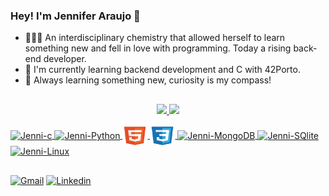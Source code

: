 ### Hey! I'm Jennifer Araujo 👋 
 
- 👩🏽‍💻 An interdisciplinary chemistry that allowed herself to learn something new and fell in love with programming. Today a rising back-end developer.
- 🌱 I'm currently learning backend development and C with 42Porto.
- 🧠 Always learning something new, curiosity is my compass!

##
 
 <div align="center">
  <a href="https://github.com/JenniferAraujo">
  <img height="20%" src="https://github-readme-stats.vercel.app/api?username=JenniferAraujo&show_icons=true&theme=omni&include_all_commits=true&count_private=true"/>
  <img height="30%" src="https://github-readme-stats.vercel.app/api/top-langs/?username=JenniferAraujo&layout=compact&langs_count=7&theme=omni"/>
</div>
          
 <div style="display: inline_block"><br>
  <img align="center" alt="Jenni-c" height="30" width="40" src="https://cdn.jsdelivr.net/gh/devicons/devicon/icons/c/c-original.svg">
  <img align="center" alt="Jenni-Python" height="30" width="40" src="https://cdn.jsdelivr.net/gh/devicons/devicon/icons/python/python-original.svg" />
  <img align="center" alt="Jenni-HTML" height="30" width="40" src="https://raw.githubusercontent.com/devicons/devicon/master/icons/html5/html5-original.svg">
  <img align="center" alt="Jenni-CSS" height="30" width="40" src="https://raw.githubusercontent.com/devicons/devicon/master/icons/css3/css3-original.svg">
  <img align="center" alt="Jenni-MongoDB" height="30" width="40" src="https://cdn.jsdelivr.net/gh/devicons/devicon/icons/mongodb/mongodb-original.svg" />
   <img align="center" alt="Jenni-SQlite" height="30" width="40" src="https://cdn.jsdelivr.net/gh/devicons/devicon/icons/sqlite/sqlite-original.svg" />
  <img align="center" alt="Jenni-Linux" height="30" width="40" src="https://cdn.jsdelivr.net/gh/devicons/devicon/icons/linux/linux-original.svg" />
          
</div>          

##

[![Gmail](https://img.shields.io/badge/Gmail-D14836?style=for-the-badge&logo=gmail&logoColor=white)](mailto:jennyarauj@icloud.com)
[![Linkedin](https://img.shields.io/badge/LinkedIn-0077B5?style=for-the-badge&logo=linkedin&logoColor=white)](https://www.linkedin.com/in/jenniferaraujooliveira)
